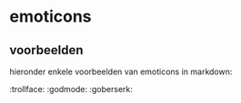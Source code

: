 # emoticons

## voorbeelden
hieronder enkele voorbeelden van emoticons in markdown:

:trollface:
:godmode:
:goberserk:
